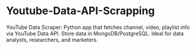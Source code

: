 # Youtube-Data-API-Scrapping
YouTube Data Scraper: Python app that fetches channel, video, playlist info via YouTube Data API. Store data in MongoDB/PostgreSQL. Ideal for data analysts, researchers, and marketers.
